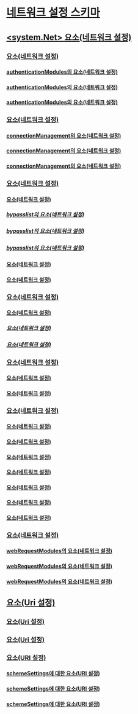 # [네트워크 설정 스키마](index.md)
## [<system.Net> 요소(네트워크 설정)](system-net-element-network-settings.md)
### [<authenticationModules> 요소(네트워크 설정)](authenticationmodules-element-network-settings.md)
#### [authenticationModules의 <add> 요소(네트워크 설정)](add-element-for-authenticationmodules-network-settings.md)
#### [authenticationModules의 <remove> 요소(네트워크 설정)](remove-element-for-authenticationmodules-network-settings.md)
#### [authenticationModules의 <clear> 요소(네트워크 설정)](clear-element-for-authenticationmodules-network-settings.md)
### [<connectionManagement> 요소(네트워크 설정)](connectionmanagement-element-network-settings.md)
#### [connectionManagement의 <add> 요소(네트워크 설정)](add-element-for-connectionmanagement-network-settings.md)
#### [connectionManagement의 <clear> 요소(네트워크 설정)](clear-element-for-connectionmanagement-network-settings.md)
#### [connectionManagement의 <remove> 요소(네트워크 설정)](remove-element-for-connectionmanagement-network-settings.md)
### [<defaultProxy> 요소(네트워크 설정)](defaultproxy-element-network-settings.md)
#### [<bypasslist> 요소(네트워크 설정)](bypasslist-element-network-settings.md)
##### [bypasslist의 <add> 요소(네트워크 설정)](add-element-for-bypasslist-network-settings.md)
##### [bypasslist의 <clear> 요소(네트워크 설정)](clear-element-for-bypasslist-network-settings.md)
##### [bypasslist의 <remove> 요소(네트워크 설정)](remove-element-for-bypasslist-network-settings.md)
#### [<module> 요소(네트워크 설정)](module-element-network-settings.md)
#### [<proxy> 요소(네트워크 설정)](proxy-element-network-settings.md)
### [<mailSettings> 요소(네트워크 설정)](mailsettings-element-network-settings.md)
#### [<smtp> 요소(네트워크 설정)](smtp-element-network-settings.md)
##### [<specifiedPickupDirectory> 요소(네트워크 설정)](specifiedpickupdirectory-element-network-settings.md)
##### [<network> 요소(네트워크 설정)](network-element-network-settings.md)
### [<requestCaching> 요소(네트워크 설정)](requestcaching-element-network-settings.md)
#### [<defaultHttpCachePolicy> 요소(네트워크 설정)](defaulthttpcachepolicy-element-network-settings.md)
#### [<defaultFtpCachePolicy> 요소(네트워크 설정)](defaultftpcachepolicy-element-network-settings.md)
### [<settings> 요소(네트워크 설정)](settings-element-network-settings.md)
#### [<httpWebRequest> 요소(네트워크 설정)](httpwebrequest-element-network-settings.md)
#### [<ipv6> 요소(네트워크 설정)](ipv6-element-network-settings.md)
#### [<performanceCounter> 요소(네트워크 설정)](performancecounter-element-network-settings.md)
#### [<servicePointManager> 요소(네트워크 설정)](servicepointmanager-element-network-settings.md)
#### [<socket> 요소(네트워크 설정)](socket-element-network-settings.md)
#### [<webProxyScript> 요소(네트워크 설정)](webproxyscript-element-network-settings.md)
#### [<httpListener> 요소(네트워크 설정)](httplistener-element-network-settings.md)
### [<webRequestModules> 요소(네트워크 설정)](webrequestmodules-element-network-settings.md)
#### [webRequestModules의 <add> 요소(네트워크 설정)](add-element-for-webrequestmodules-network-settings.md)
#### [webRequestModules의 <remove> 요소(네트워크 설정)](remove-element-for-webrequestmodules-network-settings.md)
#### [webRequestModules의 <clear> 요소(네트워크 설정)](clear-element-for-webrequestmodules-network-settings.md)
## [<Uri> 요소(Uri 설정)](uri-element-uri-settings.md)
### [<idn> 요소(Uri 설정)](idn-element-uri-settings.md)
### [<iriParsing> 요소(Uri 설정)](iriparsing-element-uri-settings.md)
### [<schemeSettings> 요소(URI 설정)](schemesettings-element-uri-settings.md)
#### [schemeSettings에 대한 <add> 요소(URI 설정)](add-element-for-schemesettings-uri-settings.md)
#### [schemeSettings에 대한 <clear> 요소(URI 설정)](clear-element-for-schemesettings-uri-settings.md)
#### [schemeSettings에 대한 <remove> 요소(URI 설정)](remove-element-for-schemesettings-uri-settings.md)
